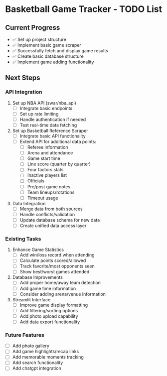# Basketball Game Tracker - TODO List

## Current Progress
- ✅ Set up project structure
- ✅ Implement basic game scraper
- ✅ Successfully fetch and display game results
- ✅ Create basic database structure
- ✅ Implement game adding functionality

## Next Steps

### API Integration
1. Set up NBA API (swar/nba_api)
   - [ ] Integrate basic endpoints
   - [ ] Set up rate limiting
   - [ ] Handle authentication if needed
   - [ ] Test real-time data fetching

2. Set up Basketball Reference Scraper
   - [ ] Integrate basic API functionality
   - [ ] Extend API for additional data points:
     - [ ] Referee information
     - [ ] Arena and attendance
     - [ ] Game start time
     - [ ] Line score (quarter by quarter)
     - [ ] Four factors stats
     - [ ] Inactive players list
     - [ ] Officials
     - [ ] Pre/post game notes
     - [ ] Team lineups/rotations
     - [ ] Timeout usage

3. Data Integration
   - [ ] Merge data from both sources
   - [ ] Handle conflicts/validation
   - [ ] Update database schema for new data
   - [ ] Create unified data access layer

### Existing Tasks
1. Enhance Game Statistics
   - [ ] Add win/loss record when attending
   - [ ] Calculate points scored/allowed
   - [ ] Track favorite/most opponents seen
   - [ ] Show best/worst games attended

2. Database Improvements
   - [ ] Add proper home/away team detection
   - [ ] Add game time information
   - [ ] Consider adding arena/venue information

3. Streamlit Interface
   - [ ] Improve game display formatting
   - [ ] Add filtering/sorting options
   - [ ] Add photo upload capability
   - [ ] Add data export functionality

### Future Features
- [ ] Add photo gallery
- [ ] Add game highlights/recap links
- [ ] Add memorable moments tracking
- [ ] Add search functionality
- [ ] Add chatgpt integration
